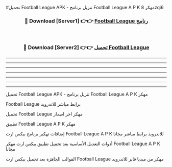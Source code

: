 #تحميل Football League  APK - تنزيل برنامج Football League  A P K مهكر 8zqi6 



<div align="center">
<h3>🔴 Download [Server1] 👉👉 <a href="https://apkdownload10.web.app/?title=Football League ">Football League  رنامج</a></h3><br>

<h3>🔴 Download [Server2] 👉👉 <a href="https://apkdownload10.web.app/?title=Football League ">تحميل Football League  </a></h3>
</div>


----------------------------------------------------------

----------------------------------------------------------

----------------------------------------------------------

----------------------------------------------------------

----------------------------------------------------------

----------------------------------------------------------

----------------------------------------------------------

تحميل Football League  APK - تنزيل برنامج Football League  A P K مهكر

Football League  برابط مباشر للاندرويد

تحميل Football League  مهكر اخر اصدار

تطبيق Football League  A P K مهكر

إضافات تهكير برنامج بيكس ارت Football League  A P K للاندرويد برابط مباشر مجانا

أدوات التعديل الأساسية بعد تحميل تطبيق بيكس ارت مهكر Football League  A P K مجانا

القوالب الجاهزة بعد تحميل بيكس ارت Football League  مهكر من ميديا فاير للاندرويد



